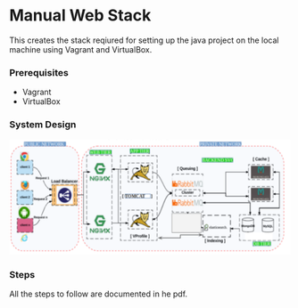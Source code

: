 
# Manual Web Stack

This creates the stack reqiured for setting up the java project on the local machine using Vagrant and VirtualBox.

### Prerequisites
- Vagrant
- VirtualBox

### System Design

![App Screenshot](01_Manual_web_stack/manual_stack.png)

### Steps
All the steps to follow are documented in he pdf.


